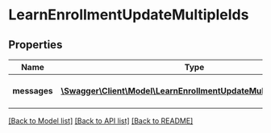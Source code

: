 # LearnEnrollmentUpdateMultipleIds

## Properties
Name | Type | Description | Notes
------------ | ------------- | ------------- | -------------
**messages** | [**\Swagger\Client\Model\LearnEnrollmentUpdateMultipleMessages[]**](LearnEnrollmentUpdateMultipleMessages.md) | Array of error messages | [optional] 

[[Back to Model list]](../README.md#documentation-for-models) [[Back to API list]](../README.md#documentation-for-api-endpoints) [[Back to README]](../README.md)


